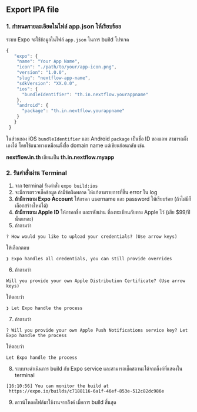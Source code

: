 
## Export IPA file

### 1. กำหนดรายละเอียดในไฟล์ app.json ให้เรียบร้อย

ระบบ Expo จะใช้ข้อมูลในไฟล์ `app.json` ในการ build โปรเจค 

```js
{
   "expo": {
    "name": "Your App Name",
    "icon": "./path/to/your/app-icon.png",
    "version": "1.0.0",
    "slug": "nextflow-app-name",
    "sdkVersion": "XX.0.0",
    "ios": {
      "bundleIdentifier": "th.in.nextflow.yourappname"
    },
    "android": {
      "package": "th.in.nextflow.yourappname"
    }
   }
 }
```

ในส่วนของ iOS `bundleIdentifier` และ Android `package` เป็นชื่อ ID ของแอพ สามารถตั้งเองได้ โดยใช้แนวทางเหมือนตั้งชื่อ domain name แต่เขียนย้อนกลับ เช่น

**nextflow.in.th** เขียนเป็น **th.in.nextflow.myapp**


### 2. รันคำสั่งผ่าน Terminal

1. จาก terminal รันคำสั่ง `expo build:ios`
2. จะมีการตรวจเช็คข้อมูล ถ้ามีข้อผิดพลาด ให้แก้ตามรายการที่ขึ้น error ใน log
3. **ถ้ามีการถาม Expo Account** ให้กรอก username และ password ให้เรียบร้อย (ถ้าไม่มีก็เลือกสร้างใหม่ได้)
4. **ถ้ามีการถาม Apple ID** ให้กรอกชื่อ และรหัสผ่าน ที่ลงทะเบียนกับทาง Apple ไว้ (เสีย $99/ปี นั่นแหละ)
5. ถ้าถามว่า

```
? How would you like to upload your credentials? (Use arrow keys)
```

ให้เลือกตอบ

```
❯ Expo handles all credentials, you can still provide overrides 
```

6. ถ้าถามว่า

```
Will you provide your own Apple Distribution Certificate? (Use arrow keys)
```

ให้ตอบว่า 

```
❯ Let Expo handle the process 
```

7. ถ้าถามว่า 

```
? Will you provide your own Apple Push Notifications service key? Let Expo handle the process
```

ให้ตอบว่า 

```
Let Expo handle the process
```

8. ระบบจะดำเนินการ build กับ Expo service และสามารถเช็คสถานะได้จากลิ้งค์ที่แสดงใน terminal 

```
[16:10:56] You can monitor the build at
 https://expo.io/builds/c7188116-6a1f-46ef-853e-512c82dc986e
```

9. ดาวน์โหลดไฟล์มาใช้งานจากล้ิงค์ เมื่อการ build สิ้นสุด